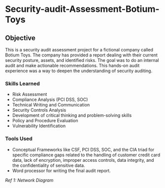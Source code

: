 
# Security-audit-Assessment-Botium-Toys

## Objective

This is a security audit assessment project for a fictional company called Botium Toys. The company has provided a report dealing with their current security posture, assets, and identified risks. The goal was to do an internal audit and make actionable recommendations. This hands-on audit experience was a way to deepen the understanding of security auditing.


### Skills Learned

- Risk Assessment
- Compliance Analysis (PCI DSS, SOC)
- Technical Writing and Communication
- Security Controls Analysis
- Development of critical thinking and problem-solving skills
- Policy and Procedure Evaluation
- Vulnerability Identification

### Tools Used

- Conceptual Frameworks like CSF, PCI DSS, SOC, and the CIA triad for  specific compliance gaps related to the handling of customer credit card data, lack of encryption, improper access controls, data integrity, and the confidentiality of sensitive data.
- Word processor for writing the final audit report.


*Ref 1: Network Diagram*

